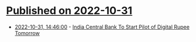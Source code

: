 # [Published on 2022-10-31](index.md)

* [2022-10-31, 14:46:00](https://tech.slashdot.org/story/22/10/31/1447218/india-central-bank-to-start-pilot-of-digital-rupee-tomorrow?utm_source=rss1.0mainlinkanon&utm_medium=feed) - [India Central Bank To Start Pilot of Digital Rupee Tomorrow](https://tech.slashdot.org/story/22/10/31/1447218/india-central-bank-to-start-pilot-of-digital-rupee-tomorrow?utm_source=rss1.0mainlinkanon&utm_medium=feed)
